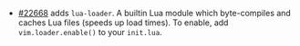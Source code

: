 - [#22668](https://github.com/neovim/neovim/pull/22668) adds `lua-loader`.
  A builtin Lua module which byte-compiles and caches Lua files (speeds up load times). To enable, add
  `vim.loader.enable()` to your `init.lua`.
